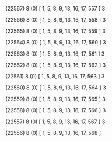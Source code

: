 (22567) 8 (0) [ 1, 5, 8, 9, 13, 16, 17, 557 ] 3 


(22566) 8 (0) [ 1, 5, 8, 9, 13, 16, 17, 558 ] 3 


(22565) 8 (0) [ 1, 5, 8, 9, 13, 16, 17, 559 ] 3 


(22564) 8 (0) [ 1, 5, 8, 9, 13, 16, 17, 560 ] 3 


(22563) 8 (0) [ 1, 5, 8, 9, 13, 16, 17, 561 ] 3 


(22562) 8 (0) [ 1, 5, 8, 9, 13, 16, 17, 562 ] 3 


(22561) 8 (0) [ 1, 5, 8, 9, 13, 16, 17, 563 ] 3 


(22560) 8 (0) [ 1, 5, 8, 9, 13, 16, 17, 564 ] 3 


(22559) 8 (0) [ 1, 5, 8, 9, 13, 16, 17, 565 ] 3 


(22558) 8 (0) [ 1, 5, 8, 9, 13, 16, 17, 566 ] 3 


(22557) 8 (0) [ 1, 5, 8, 9, 13, 16, 17, 567 ] 3 


(22556) 8 (0) [ 1, 5, 8, 9, 13, 16, 17, 568 ]  

